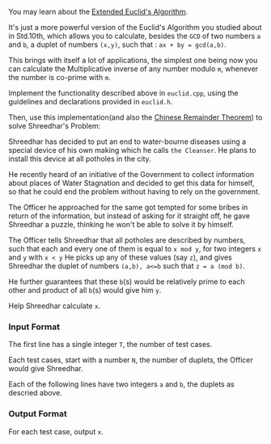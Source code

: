 You may learn about the [Extended Euclid's Algorithm](https://brilliant.org/wiki/extended-euclidean-algorithm/#extended-euclidean-algorithm).

It's just a more powerful version of the Euclid's Algorithm you studied about in Std.10th, which allows you to calculate, besides the ```GCD``` of two numbers ```a``` and ```b```, a duplet of numbers ```(x,y)```, such that : ```ax + by = gcd(a,b)```.

This brings with itself a lot of applications, the simplest one being now you can calculate the Multiplicative inverse of any number modulo ```m```, whenever the number is co-prime with ```m```.

Implement the functionality described above in ```euclid.cpp```, using the guidelines and declarations provided in ```euclid.h```.

Then, use this implementation(and also the [Chinese Remainder Theorem](https://en.wikipedia.org/wiki/Chinese_remainder_theorem)) to solve Shreedhar's Problem:

Shreedhar has decided to put an end to water-bourne diseases using a special device of his own making which he calls ```the Cleanser```. He plans to install this device at all potholes in the city.

He recently heard of an initiative of the Government to collect information about places of Water Stagnation and decided to get this data for himself, so that he could end the problem without having to rely on the government.

The Officer he approached for the same got tempted for some bribes in return of the information, but instead of asking for it straight off, he gave Shreedhar a puzzle, thinking he won't be able to solve it by himself.

The Officer tells Shreedhar that all potholes are described by numbers, such that each and every one of them is equal to ```x mod y```, for two integers ```x``` and ```y``` with ```x < y``` He picks up any of these values (say ```z```), and gives Shreedhar the duplet of numbers ```(a,b), a<=b``` such that ```z = a (mod b)```.

He further guarantees that these ```b```(s)  would be relatively prime to each other and product of all ```b```(s) would give him ```y```.

Help Shreedhar calculate ```x```. 

### Input Format

The first line has a single integer ```T```, the number of test cases.

Each test cases, start with a number ```N```, the number of duplets, the Officer would give Shreedhar.

Each of the following lines have two integers ```a``` and ```b```, the duplets as descried above.

### Output Format

For each test case, output ```x```. 